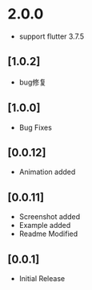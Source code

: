 # 2.0.0

* support flutter 3.7.5

## [1.0.2]

* bug修复

## [1.0.0]

* Bug Fixes

## [0.0.12]

* Animation added

## [0.0.11]

* Screenshot added
* Example added
* Readme Modified

## [0.0.1]

* Initial Release
